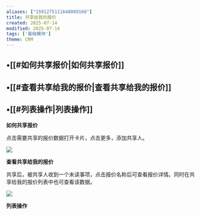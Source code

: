 ```yaml
---
aliases: ["1591275111648089166"]
title: 共享给我的报价
created: 2025-07-14
modified: 2025-07-14
tags: ['基础模块']
theme: CRM
---
```


## •[[#如何共享报价|如何共享报价]]

## •[[#查看共享给我的报价|查看共享给我的报价]]

## •[[#列表操作|列表操作]]

**如何共享报价**

点击需要共享的报价数据打开卡片，点击更多，添加共享人。

![](https://myhelpdoc.oss-cn-heyuan.aliyuncs.com/mdimages/82667d8502893e7b36b1cfa710c0dd4e.jpg)

**查看共享给我的报价**

共享后，被共享人收到一个未读事项，点击报价名称后可查看报价详情。同时在共享给我的报价列表中也可查看该数据。

![](https://myhelpdoc.oss-cn-heyuan.aliyuncs.com/mdimages/e92792f1daeacf7e0a41a15fec5e1f1d.jpg)

**列表操作**

